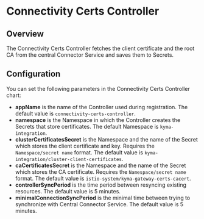 # Connectivity Certs Controller

## Overview
The Connectivity Certs Controller fetches the client certificate and the root CA from the central Connector Service and saves them to Secrets.

## Configuration
You can set the following parameters in the Connectivity Certs Controller chart:
- **appName** is the name of the Controller used during registration. The default value is `connectivity-certs-controller`.
- **namespace** is the Namespace in which the Controller creates the Secrets that store certificates. The default Namespace is `kyma-integration`.
- **clusterCertificatesSecret** is the Namespace and the name of the Secret which stores the client certificate and key. Requires the `Namespace/secret name` format. The default value is `kyma-integration/cluster-client-certificates`.
- **caCertificatesSecret** is the Namespace and the name of the Secret which stores the CA certificate. Requires the `Namespace/secret name` format. The default value is `istio-system/kyma-gateway-certs-cacert`.
- **controllerSyncPeriod** is the time period between resyncing existing resources. The default value is 5 minutes.
- **minimalConnectionSyncPeriod** is the minimal time between trying to synchronize with Central Connector Service. The default value is 5 minutes.
 
